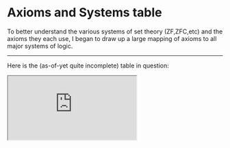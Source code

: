 
# Axioms and Systems table

To better understand the various systems of set theory (ZF,ZFC,etc) and the axioms they each use, I began to draw up a large mapping of axioms to all major systems of logic.

---

Here is the (as-of-yet quite incomplete) table in question:

<iframe src="https://docs.google.com/spreadsheets/d/e/2PACX-1vQgxVRm0s5PKq_bndhHSw0rG9iFEmucziqdOMIU8RtyHBM6m2kdX3vBZeT4P6MwTf2tRhYjZOu6PJO5/pubhtml?single=true&amp;widget=true&amp;headers=false"></iframe>
